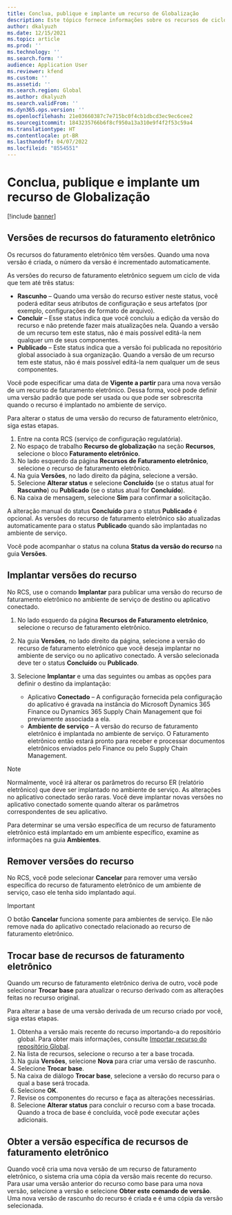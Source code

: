 ```yaml
---
title: Conclua, publique e implante um recurso de Globalização
description: Este tópico fornece informações sobre os recursos de ciclo de vida de globalização.
author: dkalyuzh
ms.date: 12/15/2021
ms.topic: article
ms.prod: ''
ms.technology: ''
ms.search.form: ''
audience: Application User
ms.reviewer: kfend
ms.custom: ''
ms.assetid: ''
ms.search.region: Global
ms.author: dkalyuzh
ms.search.validFrom: ''
ms.dyn365.ops.version: ''
ms.openlocfilehash: 21e03660387c7e715bc0f4cb1dbcd3ec9ec6cee2
ms.sourcegitcommit: 1843235766b6f8cf950a13a310e9f4f2f53c59a4
ms.translationtype: HT
ms.contentlocale: pt-BR
ms.lasthandoff: 04/07/2022
ms.locfileid: "8554551"
---
```

# <a name="complete-publish-and-deploy-a-globalization-feature"></a>Conclua, publique e implante um recurso de Globalização

[!include [banner](../includes/banner.md)]

## <a name="electronic-invoicing-feature-versions"></a>Versões de recursos do faturamento eletrônico

Os recursos do faturamento eletrônico têm versões. Quando uma nova versão é criada, o número da versão é incrementado automaticamente.

As versões do recurso de faturamento eletrônico seguem um ciclo de vida que tem até três status:

- **Rascunho** – Quando uma versão do recurso estiver neste status, você poderá editar seus atributos de configuração e seus artefatos (por exemplo, configurações de formato de arquivo).
- **Concluir** – Esse status indica que você concluiu a edição da versão do recurso e não pretende fazer mais atualizações nela. Quando a versão de um recurso tem este status, não é mais possível editá-la nem qualquer um de seus componentes.
- **Publicado** – Este status indica que a versão foi publicada no repositório global associado à sua organização. Quando a versão de um recurso tem este status, não é mais possível editá-la nem qualquer um de seus componentes.

Você pode especificar uma data de **Vigente a partir** para uma nova versão de um recurso de faturamento eletrônico. Dessa forma, você pode definir uma versão padrão que pode ser usada ou que pode ser sobrescrita quando o recurso é implantado no ambiente de serviço.

Para alterar o status de uma versão do recurso de faturamento eletrônico, siga estas etapas.

1. Entre na conta RCS (serviço de configuração regulatória).
2. No espaço de trabalho **Recurso de globalização** na seção **Recursos**, selecione o bloco **Faturamento eletrônico**.
3. No lado esquerdo da página **Recursos de Faturamento eletrônico**, selecione o recurso de faturamento eletrônico.
4. Na guia **Versões**, no lado direito da página, selecione a versão.
5. Selecione **Alterar status** e selecione **Concluído** (se o status atual for **Rascunho**) ou **Publicado** (se o status atual for **Concluído**).
6. Na caixa de mensagem, selecione **Sim** para confirmar a solicitação.

A alteração manual do status **Concluído** para o status **Publicado** é opcional. As versões do recurso de faturamento eletrônico são atualizadas automaticamente para o status **Publicado** quando são implantadas no ambiente de serviço.

Você pode acompanhar o status na coluna **Status da versão do recurso** na guia **Versões**.

## <a name="deploy-feature-versions"></a>Implantar versões do recurso

No RCS, use o comando **Implantar** para publicar uma versão do recurso de faturamento eletrônico no ambiente de serviço de destino ou aplicativo conectado.

1. No lado esquerdo da página **Recursos de Faturamento eletrônico**, selecione o recurso de faturamento eletrônico.
2. Na guia **Versões**, no lado direito da página, selecione a versão do recurso de faturamento eletrônico que você deseja implantar no ambiente de serviço ou no aplicativo conectado. A versão selecionada deve ter o status **Concluído** ou **Publicado**.
3. Selecione **Implantar** e uma das seguintes ou ambas as opções para definir o destino da implantação:

    - Aplicativo **Conectado** – A configuração fornecida pela configuração do aplicativo é gravada na instância do Microsoft Dynamics 365 Finance ou Dynamics 365 Supply Chain Management que foi previamente associada a ela.
    - **Ambiente de serviço** – A versão do recurso de faturamento eletrônico é implantada no ambiente de serviço. O Faturamento eletrônico então estará pronto para receber e processar documentos eletrônicos enviados pelo Finance ou pelo Supply Chain Management.

> [!NOTE]
> Normalmente, você irá alterar os parâmetros do recurso ER (relatório eletrônico) que deve ser implantado no ambiente de serviço. As alterações no aplicativo conectado serão raras. Você deve implantar novas versões no aplicativo conectado somente quando alterar os parâmetros correspondentes de seu aplicativo.

Para determinar se uma versão específica de um recurso de faturamento eletrônico está implantado em um ambiente específico, examine as informações na guia **Ambientes**.

## <a name="remove-feature-versions"></a>Remover versões do recurso

No RCS, você pode selecionar **Cancelar** para remover uma versão específica do recurso de faturamento eletrônico de um ambiente de serviço, caso ele tenha sido implantado aqui.

> [!IMPORTANT]
> O botão **Cancelar** funciona somente para ambientes de serviço. Ele não remove nada do aplicativo conectado relacionado ao recurso de faturamento eletrônico.

## <a name="rebase-electronic-invoicing-features"></a>Trocar base de recursos de faturamento eletrônico

Quando um recurso de faturamento eletrônico deriva de outro, você pode selecionar **Trocar base** para atualizar o recurso derivado com as alterações feitas no recurso original.

Para alterar a base de uma versão derivada de um recurso criado por você, siga estas etapas.

1. Obtenha a versão mais recente do recurso importando-a do repositório global. Para obter mais informações, consulte [Importar recurso do repositório Global](e-invoicing-import-feature-global-repository.md).
2. Na lista de recursos, selecione o recurso a ter a base trocada.
3. Na guia **Versões**, selecione **Nova** para criar uma versão de rascunho.
4. Selecione **Trocar base**.
5. Na caixa de diálogo **Trocar base**, selecione a versão do recurso para o qual a base será trocada.
6. Selecione **OK**.
7. Revise os componentes do recurso e faça as alterações necessárias.
8. Selecione **Alterar status** para concluir o recurso com a base trocada. Quando a troca de base é concluída, você pode executar ações adicionais.

## <a name="get-a-specific-version-of-electronic-invoicing-features"></a>Obter a versão específica de recursos de faturamento eletrônico

Quando você cria uma nova versão de um recurso de faturamento eletrônico, o sistema cria uma cópia da versão mais recente do recurso. Para usar uma versão anterior do recurso como base para uma nova versão, selecione a versão e selecione **Obter este comando de versão**. Uma nova versão de rascunho do recurso é criada e é uma cópia da versão selecionada.
